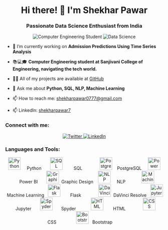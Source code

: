 <h1 align="center">Hi there! 👋 I'm Shekhar Pawar</h1>
<h3 align="center">Passionate Data Science Enthusiast from India</h3>

<p align="center">
  <img src="https://img.shields.io/badge/Student-Computer%20Engineering-blue" alt="Computer Engineering Student">
  <img src="https://img.shields.io/badge/Focus-Data%20Science-green" alt="Data Science">
</p>

- 🔭 I’m currently working on **Admission Predictions Using Time Series Analysis**

- 📚💻🎓 **Computer Engineering student at Sanjivani College of Engineering, navigating the tech world.**

- 👨‍💻 All of my projects are available at [GitHub](https://github.com/shekharpawar7)

- 💬 Ask me about **Python, SQL, NLP, Machine Learning**

- 📫 How to reach me: [shekharpawar0777@gmail.com](mailto:shekharpawar0777@gmail.com)

- 📫 LinkedIn: [shekharpawar7](https://www.linkedin.com/in/shekharpawar7/)

<h3 align="left">Connect with me:</h3>
<p align="center">
  <a href="https://twitter.com/105pawar" target="_blank">
    <img src="https://img.shields.io/twitter/follow/105pawar?style=social" alt="Twitter">
  </a>
  <a href="https://linkedin.com/in/shekharpawar7" target="_blank">
    <img src="https://img.shields.io/badge/LinkedIn-shekharpawar7-blue" alt="LinkedIn">
  </a>
</p>

<h3 align="left">Languages and Tools:</h3>
<p align="center">
  <img src="https://img.icons8.com/color/48/000000/python.png" alt="Python" width="40" height="40"/>
  &nbsp;&nbsp;&nbsp;&nbsp;Python&nbsp;&nbsp;&nbsp;&nbsp;&nbsp;&nbsp;
  <img src="https://img.icons8.com/color/48/000000/sql.png" alt="SQL" width="40" height="40"/>
  &nbsp;&nbsp;&nbsp;&nbsp;&nbsp;&nbsp;&nbsp;&nbsp;SQL&nbsp;&nbsp;&nbsp;&nbsp;&nbsp;&nbsp;&nbsp;&nbsp;&nbsp;&nbsp;&nbsp;&nbsp;&nbsp;
  <img src="https://img.icons8.com/color/48/000000/postgreesql.png" alt="PostgreSQL" width="40" height="40"/>
  &nbsp;&nbsp;&nbsp;PostgreSQL&nbsp;&nbsp;&nbsp;&nbsp;
  <img src="https://powerbi.microsoft.com/pictures/application-logos/svg/powerbi_logo.svg" alt="Power BI" width="40" height="40"/>
  &nbsp;&nbsp;&nbsp;&nbsp;Power BI&nbsp;&nbsp;&nbsp;&nbsp;&nbsp;&nbsp;
  <img src="https://img.icons8.com/color/48/000000/graphic-design.png" alt="Graphic Design" width="40" height="40"/>
  &nbsp;Graphic Design&nbsp;&nbsp;&nbsp;
  <img src="https://img.icons8.com/color/48/000000/natural-language-processing.png" alt="NLP" width="40" height="40"/>
  &nbsp;&nbsp;&nbsp;&nbsp;NLP&nbsp;&nbsp;&nbsp;&nbsp;&nbsp;&nbsp;&nbsp;&nbsp;&nbsp;&nbsp;&nbsp;&nbsp;
  <img src="https://img.icons8.com/color/48/000000/machine-learning.png" alt="Machine Learning" width="40" height="40"/>
  &nbsp;Machine Learning&nbsp;&nbsp;
  <img src="https://flask.palletsprojects.com/en/2.1.x/_images/flask-logo.png" alt="Flask" width="40" height="40"/>
  &nbsp;&nbsp;&nbsp;&nbsp;&nbsp;&nbsp;&nbsp;Flask&nbsp;&nbsp;&nbsp;&nbsp;&nbsp;&nbsp;&nbsp;&nbsp;&nbsp;&nbsp;&nbsp;&nbsp;&nbsp;
  <img src="https://iconarchive.com/download/i110031/fabian-kron/davinci-resolve/DaVinci-Resolve-Logo-Black.png" alt="DaVinci Resolve" width="40" height="40"/>
  &nbsp;DaVinci Resolve&nbsp;&nbsp;
  <img src="https://upload.wikimedia.org/wikipedia/commons/thumb/3/38/Jupyter_logo.svg/1200px-Jupyter_logo.svg.png" alt="Jupyter" width="40" height="40"/>
  &nbsp;&nbsp;Jupyter&nbsp;&nbsp;&nbsp;&nbsp;&nbsp;&nbsp;
  <img src="https://iconarchive.com/download/i108683/spyder/python-plotting-spyder.png" alt="Spyder" width="40" height="40"/>
  &nbsp;&nbsp;&nbsp;&nbsp;&nbsp;&nbsp;Spyder&nbsp;&nbsp;&nbsp;&nbsp;&nbsp;&nbsp;&nbsp;&nbsp;&nbsp;&nbsp;&nbsp;
  <img src="https://img.icons8.com/color/48/000000/html-5.png" alt="HTML" width="40" height="40"/>
  &nbsp;&nbsp;&nbsp;&nbsp;&nbsp;&nbsp;&nbsp;HTML&nbsp;&nbsp;&nbsp;&nbsp;&nbsp;&nbsp;&nbsp;&nbsp;&nbsp;&nbsp;&nbsp;&nbsp;&nbsp;
  <img src="https://img.icons8.com/color/48/000000/css3.png" alt="CSS" width="40" height="40"/>
  &nbsp;&nbsp;&nbsp;&nbsp;&nbsp;&nbsp;&nbsp;CSS&nbsp;&nbsp;&nbsp;&nbsp;&nbsp;&nbsp;&nbsp;&nbsp;&nbsp;&nbsp;&nbsp;&nbsp;&nbsp;&nbsp;&nbsp;
  <img src="https://img.icons8.com/color/48/000000/bootstrap.png" alt="Bootstrap" width="40" height="40"/>
  &nbsp;&nbsp;Bootstrap&nbsp;&nbsp;&nbsp;&nbsp;&nbsp;&nbsp;&nbsp;&nbsp;&nbsp;&nbsp;&nbsp;&nbsp;&nbsp;&nbsp;
</p>

